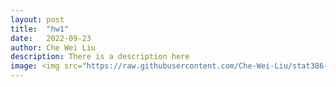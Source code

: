 ```yaml
---
layout: post
title:  "hw1"
date:   2022-09-23
author: Che Wei Liu
description: There is a description here
image: <img src="https://raw.githubusercontent.com/Che-Wei-Liu/stat386-projects/main/assets/images/" alt=""/>
---
```

